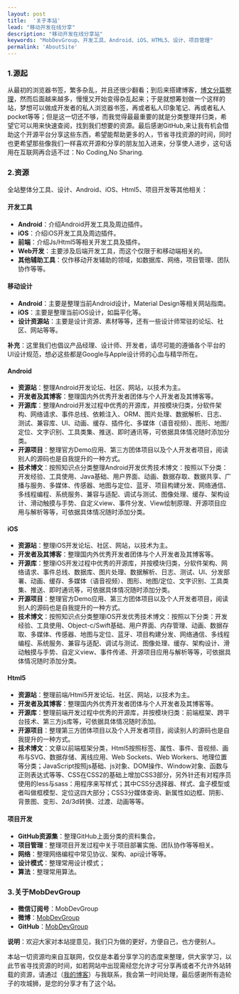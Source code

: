 ```yaml
---
layout: post
title:  '关于本站'
lead: "移动开发在线分享"
description: "移动开发在线分享站"
keywords: "MobDevGroup、开发工具、Android、iOS、HTML5、设计、项目管理"
permalink: 'AboutSite'
---
```


### 1.源起
从最初的浏览器书签，繁多杂乱，并且还很少翻看；到后来搭建博客，[博文分篇整理](http://yuxingxin.com)，然而后面越来越多，慢慢又开始变得杂乱起来；于是就想筹划做一个这样的站，梦想可以做成开发者的私人浏览器书签，再或者私人印象笔记、再或者私人pocket等等；但是这一切还不够，而我觉得最最重要的就是分类整理并归类，希望它可以用来快速查阅，找到我们想要的资源。最后感谢GitHub,来让我有机会借助这个开源平台分享这些东西，希望能帮助更多的人，节省寻找资源的时间，同时也更希望那些像我们一样喜欢开源和分享的朋友加入进来，分享使人进步，这句话用在互联网再合适不过：No Coding,No Sharing.

### 2.资源
全站整体分工具、设计、Android、iOS、Html5、项目开发等其他相关：

#### 开发工具
* **Android**：介绍Android开发工具及周边插件。
* **iOS**：介绍iOS开发工具及周边插件。
* **前端**：介绍Js/Html5等相关开发工具及插件。
* **Web开发**：主要涉及后端开发工具，而这个仅限于和移动端相关的。
* **其他辅助工具**：仅作移动开发辅助的领域，如数据库、网络，项目管理、团队协作等等。

#### 移动设计
* **Android**：主要是整理当前Android设计，Material Design等相关网站指南。
* **iOS**：主要是整理当前iOS设计，如扁平化等。
* **设计资源站**：主要是设计资源、素材等等，还有一些设计师常驻的论坛、社区、网站等等。

**补充**：这里我们也倡议产品经理、设计师、开发者，请尽可能的遵循各个平台的UI设计规范，想必这些都是Google与Apple设计师的心血与精华所在。

#### Android
* **资源站**：整理Android开发论坛、社区、网站，以技术为主。
* **开发者及其博客**：整理国内外优秀开发者团体与个人开发者及其博客等。
* **开源库**：整理Android开发过程中优秀的开源库，并按模块归类，分软件架构、网络请求、事件总线、依赖注入、ORM、图片处理、数据解析、日志、测试、兼容库、UI、动画、缓存、插件化、多媒体（语音视频）、图形、地图/定位、文字识别、工具类集、推送、即时通讯等，可依据具体情况随时添加分类。
* **开源项目**：整理官方Demo应用、第三方团体项目以及个人开发者项目，阅读别人的源码也是自我提升的一种方式。
* **技术博文**：按照知识点分类整理Android开发优秀技术博文：按照以下分类：开发经验、工具使用、Java基础、用户界面、动画、数据存取、数据共享、广播与服务、多媒体、传感器、地图与定位、蓝牙、项目构建分发、网络通信、多线程编程、系统服务、兼容与适配、调试与测试、图像处理、缓存、架构设计、滑动触摸与手势、自定义view、事件分发、View绘制原理、开源项目应用与解析等等，可依据具体情况随时添加分类。

#### iOS
* **资源站**：整理iOS开发论坛、社区、网站，以技术为主。
* **开发者及其博客**：整理国内外优秀开发者团体与个人开发者及其博客等。
* **开源库**：整理iOS开发过程中优秀的开源库，并按模块归类，分软件架构、网络请求、事件总线、数据库、图片处理、数据解析、日志、测试、UI、分发部署、动画、缓存、多媒体（语音视频）、图形、地图/定位、文字识别、工具类集、推送、即时通讯等，可依据具体情况随时添加分类。
* **开源项目**：整理官方Demo应用、第三方团体项目以及个人开发者项目，阅读别人的源码也是自我提升的一种方式。
* **技术博文**：按照知识点分类整理iOS开发优秀技术博文：按照以下分类：开发经验、工具使用、Object-c/Swift基础、用户界面、内存管理、动画、数据存取、多媒体、传感器、地图与定位、蓝牙、项目构建分发、网络通信、多线程编程、系统服务、兼容与适配、调试与测试、图像处理、缓存、架构设计、滑动触摸与手势、自定义view、事件传递、开源项目应用与解析等等，可依据具体情况随时添加分类。

#### Html5
* **资源站**：整理前端/Html5开发论坛、社区、网站，以技术为主。
* **开发者及其博客**：整理国内外优秀开发者团体与个人开发者及其博客等。
* **开源库**：整理前端开发过程中优秀的开源库，并按模块归类：前端框架、跨平台技术、第三方js库等，可依据具体情况随时添加。
* **开源项目**：整理第三方团体项目以及个人开发者项目，阅读别人的源码也是自我提升的一种方式。
* **技术博文**：文章以前端框架分类，Html5按照标签、属性、事件、音视频、画布与SVG、数据存储、离线应用、Web Sockets、Web Workers、地理位置等分类；JavaScript按照js基础、js对象、DOM操作、Window对象、函数与正则表达式等等、CSS在CSS2的基础上增加CSS3部分，另外针还有对程序员使用的less与sass：用程序来写样式；其中CSS分选择器、样式、盒子模型或者叫做框模型、定位这四大部分；CSS3分媒体查询、新属性如边框、阴影、背景图、变形、2d/3d转换、过渡、动画等等。

#### 项目开发
* **GitHub资源集**：整理GitHub上面分类的资料集合。
* **项目管理**：整理项目开发过程中关于项目部署实施、团队协作等等相关。
* **网络**：整理网络编程中常见协议、架构、api设计等等。
* **设计模式**：整理常用设计模式；
* **算法**：整理常用算法。

### 3.关于MobDevGroup
* **微信订阅号**：MobDevGroup
* **微博**：[MobDevGroup](http://weibo.com/mobdevgroup)
* **GitHub**：[MobDevGroup](http://github.com/mobdevgroup)

**说明**：欢迎大家对本站提意见，我们只为做的更好，方便自己，也方便别人。

本站一切资源均来自互联网，仅仅是本着分享学习的态度来整理，供大家学习，以此节省寻找资源的时间，如若网站中出现需经您允许才可分享再或者不允许外站转载的资源，请通过（[我的博客](http://yuxingxin.com)）与我联系，我会第一时间处理，最后感谢所有造轮子的攻城狮，是您的分享才有了这个站。
